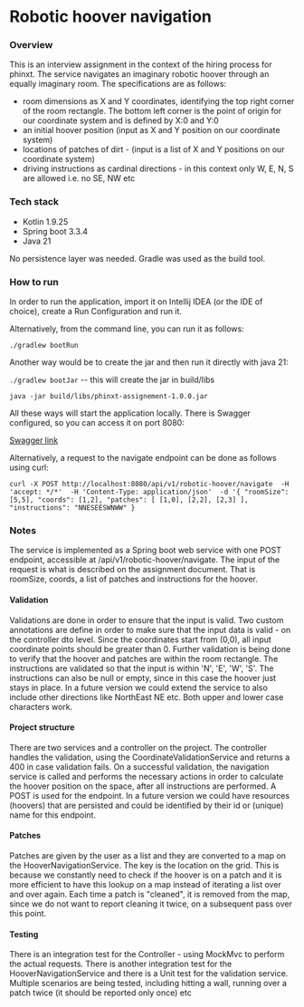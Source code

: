# Robotic hoover navigation

### Overview

This is an interview assignment in the context of the hiring process for phinxt. The service navigates
an imaginary robotic hoover through an equally imaginary room.
The specifications are as follows:
* room dimensions as X and Y coordinates, identifying the top right corner of the room rectangle. The bottom left corner is the point of origin for our coordinate system and is defined by X:0 and Y:0
* an initial hoover position (input as X and Y position on our coordinate system)
* locations of patches of dirt - (input is a list of X and Y positions on our coordinate system)
* driving instructions as cardinal directions - in this context only W, E, N, S are allowed i.e. no SE, NW etc

### Tech stack

* Kotlin 1.9.25 
* Spring boot 3.3.4 
* Java 21 

No persistence layer was needed. Gradle was used as the build tool.

### How to run

In order to run the application, import it on Intellij IDEA (or the IDE of choice), create a Run Configuration and run it.  

Alternatively, from the command line, you can run it as follows:

`./gradlew bootRun`

Another way would be to create the jar and then run it directly with java 21:

`./gradlew bootJar` -- this will create the jar in build/libs

`java -jar build/libs/phinxt-assignement-1.0.0.jar`

All these ways will start the application locally. There is Swagger configured, so you can access it on port 8080:

[Swagger link](http://localhost:8080/swagger-ui/index.html)

Alternatively, a request to the navigate endpoint can be done as follows using curl:

`curl -X POST http://localhost:8080/api/v1/robotic-hoover/navigate 
  -H 'accept: */*' 
  -H 'Content-Type: application/json' 
  -d '{
        "roomSize": [5,5],
        "coords": [1,2],
        "patches": [
            [1,0],
            [2,2],
            [2,3]
         ],
        "instructions": "NNESEESWNWW"
      }`

### Notes

The service is implemented as a Spring boot web service with one POST endpoint, accessible at /api/v1/robotic-hoover/navigate. 
The input of the request is what is described on the assignment document. That is roomSize, coords, a list of 
patches and instructions for the hoover. 

#### Validation
Validations are done in order to ensure that the input is valid. Two custom annotations are define in order to make sure that the input data is valid - on the controller dto level. 
Since the coordinates start from (0,0), all input coordinate points should be greater than 0. Further validation is being 
done to verify that the hoover and patches are within the room rectangle. The instructions are validated so that the input is within 'N', 'E', 'W', 'S'. 
The instructions can also be null or empty, since in this case the hoover just stays in place.
In a future version we could extend the service to also include other directions like NorthEast NE etc. Both upper and lower case characters work.

#### Project structure
There are two services and a controller on the project. The controller handles the validation, using the CoordinateValidationService 
and returns a 400 in case validation fails. On a successful validation, the navigation service is called and performs the necessary actions in order to calculate
the hoover position on the space, after all instructions are performed. A POST is used for the endpoint. In a future version we could have resources (hoovers) 
that are persisted and could be identified by their id or (unique) name for this endpoint.

#### Patches  
Patches are given by the user as a list and they are converted to a map on the HooverNavigationService. The key is the location on the grid. This is because
we constantly need to check if the hoover is on a patch and it is more efficient to have this lookup on a map instead of iterating a list over and over again.
Each time a patch is "cleaned", it is removed from the map, since we do not want to report cleaning it twice, on a subsequent pass over this point.

#### Testing  
There is an integration test for the Controller - using MockMvc to perform the actual requests. There is another integration test for the HooverNavigationService and there 
is a Unit test for the validation service. Multiple scenarios are being tested, including hitting a wall, running over a patch twice (it should be reported only once) etc
